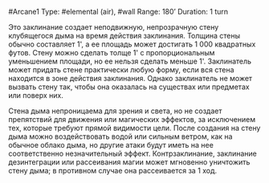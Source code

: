 #Arcane1
Type: #elemental (air), #wall
Range: 180’
Duration: 1 turn

Это заклинание создает неподвижную, непрозрачную стену клубящегося дыма на время действия заклинания. Толщина стены обычно составляет 1', а ее площадь может достигать 1 000 квадратных футов. Стену можно сделать толще 1' с пропорциональным уменьшением площади, но ее нельзя сделать меньше 1'. Заклинатель может придать стене практически любую форму, если вся стена находится в зоне действия заклинания. Однако заклинатель не может вызвать стену так, чтобы она оказалась на существах или предметах или поверх них.

Стена дыма непроницаема для зрения и света, но не создает препятствий для движения или магических эффектов, за исключением тех, которые требуют прямой видимости цели. После создания на стену дыма можно воздействовать водой или сильным ветром, как на обычное облако дыма, но другие атаки будут иметь на нее соответственно незначительный эффект. Контрзаклинание, заклинание дезинтеграции или рассеивания магии может мгновенно уничтожить стену дыма; в противном случае она рассеивается за 1 ход.
